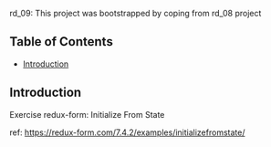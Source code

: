 rd_09: This project was bootstrapped by coping from rd_08 project

## Table of Contents

- [Introduction](#Introduction)


## Introduction

Exercise redux-form: Initialize From State

ref: https://redux-form.com/7.4.2/examples/initializefromstate/




